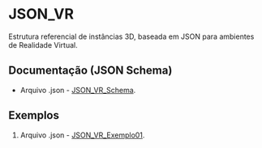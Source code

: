 # JSON_VR
Estrutura referencial de instâncias 3D, baseada em JSON para ambientes de Realidade Virtual.

## Documentação (JSON Schema)
* Arquivo .json - [JSON_VR_Schema](https://github.com/LordKrampus/JSON_VR/blob/13b008d3d2143b26253f392ad7da1da5b8560abc/Schemas/JSON_RV_Schema.json).

## Exemplos
1) Arquivo .json - [JSON_VR_Exemplo01](https://github.com/LordKrampus/JSON_VR/blob/13b008d3d2143b26253f392ad7da1da5b8560abc/Exemplos/JSON_RV_Exemplo01.json).
